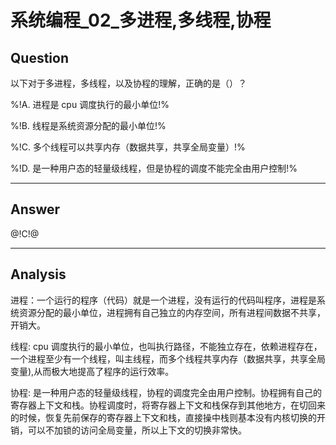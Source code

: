 # 系统编程_02_多进程,多线程,协程

## Question
以下对于多进程，多线程，以及协程的理解，正确的是（）？

%!A. 进程是 cpu 调度执行的最小单位!%

%!B. 线程是系统资源分配的最小单位!%

%!C. 多个线程可以共享内存（数据共享，共享全局变量）!%

%!D. 是一种用户态的轻量级线程，但是协程的调度不能完全由用户控制!%

----

## Answer
@!C!@

----

## Analysis

进程：一个运行的程序（代码）就是一个进程，没有运行的代码叫程序，进程是系统资源分配的最小单位，进程拥有自己独立的内存空间，所有进程间数据不共享，开销大。

线程: cpu 调度执行的最小单位，也叫执行路径，不能独立存在，依赖进程存在，一个进程至少有一个线程，叫主线程，而多个线程共享内存（数据共享，共享全局变量),从而极大地提高了程序的运行效率。

协程: 是一种用户态的轻量级线程，协程的调度完全由用户控制。协程拥有自己的寄存器上下文和栈。协程调度时，将寄存器上下文和栈保存到其他地方，在切回来的时候，恢复先前保存的寄存器上下文和栈，直接操中栈则基本没有内核切换的开销，可以不加锁的访问全局变量，所以上下文的切换非常快。